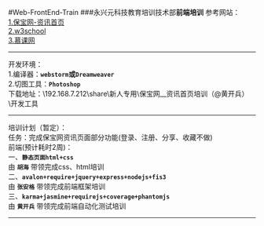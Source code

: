#Web-FrontEnd-Train
###永兴元科技教育培训技术部**前端培训**
参考网站：  
[1.保宝网-资讯首页](http://new.yxybb.com/YXYBB/yxybb/info)  
[2.w3school](http://www.w3school.com.cn/)  
[3.慕课网](http://www.imooc.com/course/list)  
*******************************
开发环境：  
1.编译器：**`webstorm`**或**`Dreamweaver`**  
2.切图工具：**`Photoshop`**  
下载地址：\\192.168.7.212\share\新人专用\保宝网__资讯首页培训（@黄开兵）\开发工具
******************************
培训计划（暂定）：  
任务：完成保宝网资讯页面部分功能(登录、注册、分享、收藏不做)  
前端(预计耗时2周)：              
一、**`静态页面html+css`**           
由 **`胡海`** 带领完成css、html培训               
二、**`avalon+require+jquery+express+nodejs+fis3`**          
由 **`张安格`** 带领完成前端框架培训     
三、**`karma+jasmine+requirejs+coverage+phantomjs`**                
由 **`黄开兵`** 带领完成前端自动化测试培训         
*******************************


